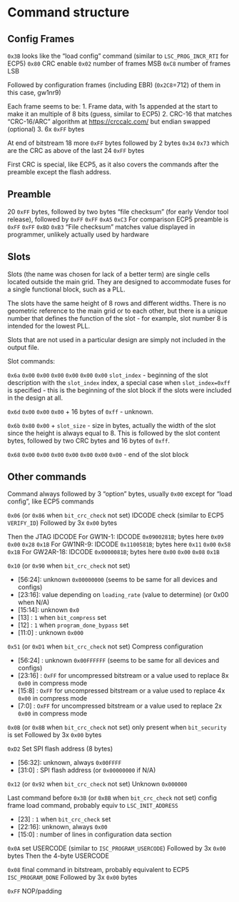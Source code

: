 # Command structure

## Config Frames

`0x3B` looks like the “load config” command (similar to `LSC_PROG_INCR_RTI` for ECP5)
`0x80` CRC enable
`0x02` number of frames MSB
`0xC8` number of frames LSB

Followed by configuration frames (including EBR) (`0x2C8`=712) of them in this case, gw1nr9)

Each frame seems to be:
    1. Frame data, with 1s appended at the start to make it an multiple of 8 bits (guess, similar to ECP5)
    2. CRC-16 that matches “CRC-16/ARC” algorithm at https://crccalc.com/ but endian swapped (optional)
    3. 6x `0xFF` bytes

At end of bitstream 18 more `0xFF` bytes followed by 2 bytes `0x34` `0x73` which are the CRC as above of the last 24 `0xFF` bytes

First CRC is special, like ECP5, as it also covers the commands after the preamble except the flash address.

## Preamble

20 `0xFF` bytes, followed by two bytes “file checksum” (for early Vendor tool release), followed by `0xFF` `0xFF` `0xA5` `0xC3`
For comparison ECP5 preamble is `0xFF` `0xFF` `0xBD` `0xB3`
“File checksum” matches value displayed in programmer, unlikely actually used by hardware

## Slots
Slots (the name was chosen for lack of a better term) are single cells located outside the main grid. They are designed to accommodate fuses for a single functional block, such as a PLL.

The slots have the same height of 8 rows and different widths. There is no geometric reference to the main grid or to each other, but there is a unique number that defines the function of the slot - for example, slot number 8 is intended for the lowest PLL.     

Slots that are not used in a particular design are simply not included in the output file.

Slot commands:

`0x6a` `0x00` `0x00` `0x00` `0x00` `0x00` `0x00` `slot_index` - beginning of the slot description with the `slot_index` index, a special case when `slot_index=0xff` is specified - this is the beginning of the slot block if the  slots were included in the design at all.

`0x6d` `0x00` `0x00` `0x00` + 16 bytes of `0xff` - unknown.

`0x6b` `0x80` `0x00` + `slot_size` - size in bytes, actually the width of the slot since the height is always equal to 8. This is followed by the slot content bytes, followed by two CRC bytes and 16 bytes of `0xff`.

`0x68` `0x00` `0x00` `0x00` `0x00` `0x00` `0x00` `0x00` - end of the slot block

## Other commands

Command always followed by 3 “option” bytes, usually `0x00` except for “load config”, like ECP5 commands

`0x06` (or `0x86` when `bit_crc_check` not set) IDCODE check (similar to ECP5 `VERIFY_ID`)
Followed by 3x `0x00` bytes

Then the JTAG IDCODE
For GW1N-1: IDCODE `0x0900281B`; bytes here `0x09` `0x00` `0x28` `0x1B`
For GW1NR-9: IDCODE `0x1100581B`; bytes here `0x11` `0x00` `0x58` `0x1B`
For GW2AR-18: IDCODE `0x0000081B`; bytes here `0x00` `0x00` `0x08` `0x1B`


`0x10` (or `0x90` when `bit_crc_check` not set)
- [56:24]: unknown `0x00000000` (seems to be same for all devices and configs)
- [23:16]: value depending on `loading_rate` (value to determine) (or 0x00 when N/A)
- [15:14]: unknown `0x0`
- [13]   : `1` when `bit_compress` set
- [12]   : `1` when `program_done_bypass` set
- [11:0] : unknown `0x000`

`0x51` (or `0xD1` when `bit_crc_check` not set) Compress configuration
 - [56:24] : unknown `0x00FFFFFF` (seems to be same for all devices and configs)
 - [23:16] : `OxFF` for uncompressed bitstream or a value used to replace 8x `0x00` in compress mode
 - [15:8]  : `OxFF` for uncompressed bitstream or a value used to replace 4x `0x00` in compress mode
 - [7:0]   : `OxFF` for uncompressed bitstream or a value used to replace 2x `0x00` in compress mode

`0x0B` (or `0x8B` when `bit_crc_check` not set) only present when `bit_security` is set
Followed by 3x `0x00` bytes

`0xD2` Set SPI flash address (8 bytes)
 - [56:32]: unknown, always `0x00FFFF`
 - [31:0] : SPI flash address (or `0x00000000` if N/A)

`0x12` (or `0x92` when `bit_crc_check` not set) Unknown `0x000000`

Last command before `0x3B` (or `0xBB` when `bit_crc_check` not set) config frame load command, probably equiv to `LSC_INIT_ADDRESS`
- [23]   : `1` when `bit_crc_check` set
- [22:16]: unknown, always `0x00`
- [15:0] : number of lines in configuration data section

`0x0A` set USERCODE (similar to `ISC_PROGRAM_USERCODE`)
Followed by 3x `0x00` bytes
Then the 4-byte USERCODE

`0x08` final command in bitstream, probably equivalent to ECP5 `ISC_PROGRAM_DONE`
Followed by 3x `0x00` bytes

`0xFF` NOP/padding



